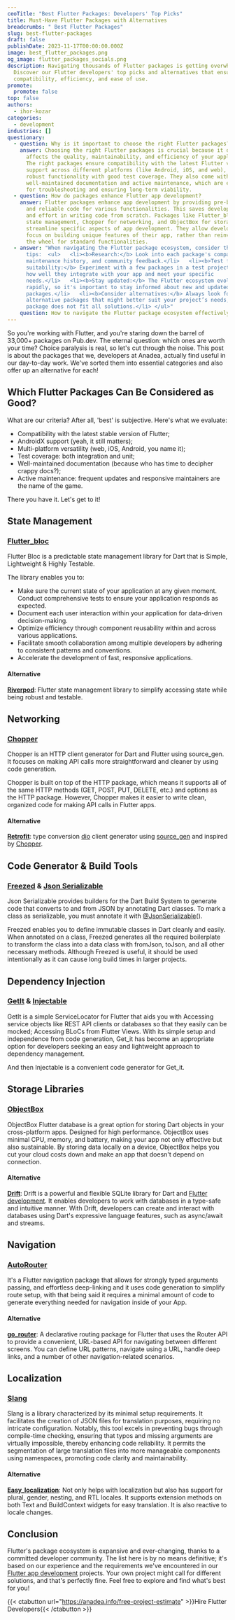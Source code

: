 ```yaml
---
ceoTitle: "Best Flutter Packages: Developers' Top Picks"
title: Must-Have Flutter Packages with Alternatives
breadcrumbs: " Best Flutter Packages"
slug: best-flutter-packages
draft: false
publishDate: 2023-11-17T00:00:00.000Z
image: best_flutter_packages.png
og_image: flutter_packages_socials.png
description: Navigating thousands of Flutter packages is getting overwhelming?
  Discover our Flutter developers' top picks and alternatives that ensure
  compatibility, efficiency, and ease of use.
promote:
  promote: false
top: false
authors:
  - ihor-kozar
categories:
  - development
industries: []
questionary:
  - question: Why is it important to choose the right Flutter packages?
    answer: Choosing the right Flutter packages is crucial because it directly
      affects the quality, maintainability, and efficiency of your application.
      The right packages ensure compatibility with the latest Flutter versions,
      support across different platforms (like Android, iOS, and web), and offer
      robust functionality with good test coverage. They also come with
      well-maintained documentation and active maintenance, which are essential
      for troubleshooting and ensuring long-term viability.
  - question: How do packages enhance Flutter app development?
    answer: Flutter packages enhance app development by providing pre-built, tested,
      and reliable code for various functionalities. This saves developers time
      and effort in writing code from scratch. Packages like Flutter_bloc for
      state management, Chopper for networking, and ObjectBox for storage
      streamline specific aspects of app development. They allow developers to
      focus on building unique features of their app, rather than reinventing
      the wheel for standard functionalities.
  - answer: "When navigating the Flutter package ecosystem, consider the following
      tips:  <ul>   <li><b>Research:</b> Look into each package's compatibility,
      maintenance history, and community feedback.</li>   <li><b>Test for
      suitability:</b> Experiment with a few packages in a test project to see
      how well they integrate with your app and meet your specific
      needs.</li>   <li><b>Stay updated:</b> The Flutter ecosystem evolves
      rapidly, so it's important to stay informed about new and updated
      packages.</li>   <li><b>Consider alternatives:</b> Always look for
      alternative packages that might better suit your project’s needs, as one
      package does not fit all solutions.</li> </ul>"
    question: How to navigate the Flutter package ecosystem effectively?
---
```

So you're working with Flutter, and you're staring down the barrel of 33,000+ packages on Pub.dev. The eternal question: which ones are worth your time? Choice paralysis is real, so let's cut through the noise. This post is about the packages that we, developers at Anadea, actually find useful in our day-to-day work. We've sorted them into essential categories and also offer up an alternative for each!

## Which Flutter Packages Can Be Considered as Good?

What are our criteria? After all, 'best' is subjective. Here's what we evaluate:

* Compatibility with the latest stable version of Flutter;
* AndroidX support (yeah, it still matters);
* Multi-platform versatility (web, iOS, Android, you name it);
* Test coverage: both integration and unit;
* Well-maintained documentation (because who has time to decipher crappy docs?);
* Active maintenance: frequent updates and responsive maintainers are the name of the game.

There you have it. Let's get to it!

## State Management

### [Flutter_bloc](https://bloclibrary.dev/#/)

Flutter Bloc is a predictable state management library for Dart that is Simple, Lightweight & Highly Testable.

The library enables you to:

* Make sure the current state of your application at any given moment.
  Conduct comprehensive tests to ensure your application responds as expected.
* Document each user interaction within your application for data-driven decision-making.
* Optimize efficiency through component reusability within and across various applications.
* Facilitate smooth collaboration among multiple developers by adhering to consistent patterns and conventions.
* Accelerate the development of fast, responsive applications.

#### Alternative

**[Riverpod](https://riverpod.dev/)**: Flutter state management library to simplify accessing state while being robust and testable.

## Networking

### **[Chopper](https://pub.dev/packages/chopper)**

Chopper is an HTTP client generator for Dart and Flutter using source_gen. It focuses on making API calls more straightforward and cleaner by using code generation.

Chopper is built on top of the HTTP package, which means it supports all of the same HTTP methods (GET, POST, PUT, DELETE, etc.) and options as the HTTP package. However, Chopper makes it easier to write clean, organized code for making API calls in Flutter apps.

#### Alternative

**[Retrofit](https://pub.dev/packages/retrofit)**: type conversion [dio](https://github.com/flutterchina/dio/) client generator using [source_gen](https://github.com/dart-lang/source_gen) and inspired by [Chopper](https://github.com/lejard-h/chopper).

## Code Generator & Build Tools

### [Freezed](https://pub.dev/packages/freezed) & [Json Serializable](https://pub.dev/packages/json_serializable)

Json Serializable provides builders for the Dart Build System to generate code that converts to and from JSON by annotating Dart classes. To mark a class as serializable, you must annotate it with [@JsonSerializable](http://twitter.com/JsonSerializable)().

Freezed enables you to define immutable classes in Dart cleanly and easily. When annotated on a class, Freezed generates all the required boilerplate to transform the class into a data class with fromJson, toJson, and all other necessary methods. Although Freezed is useful, it should be used intentionally as it can cause long build times in larger projects.

## Dependency Injection

### [GetIt](https://pub.dev/packages/get_it) & [Injectable](https://pub.dev/packages/injectable)

GetIt is a simple ServiceLocator for Flutter that aids you with Accessing service objects like REST API clients or databases so that they easily can be mocked; Accessing BLoCs from Flutter Views. With its simple setup and independence from code generation, Get_it has become an appropriate option for developers seeking an easy and lightweight approach to dependency management.

And then Injectable is a convenient code generator for Get_it.

## Storage Libraries

### [ObjectBox](https://pub.dev/packages/objectbox)

ObjectBox Flutter database is a great option for storing Dart objects in your cross-platform apps. Designed for high performance. ObjectBox uses minimal CPU, memory, and battery, making your app not only effective but also sustainable. By storing data locally on a device, ObjectBox helps you cut your cloud costs down and make an app that doesn't depend on connection.

#### Alternative

**[Drift](https://pub.dev/packages/drift)**: Drift is a powerful and flexible SQLite library for Dart and <a href="https://anadea.info/blog/flutter-development">Flutter development</a>. It enables developers to work with databases in a type-safe and intuitive manner. With Drift, developers can create and interact with databases using Dart's expressive language features, such as async/await and streams.

## Navigation

### [AutoRouter](https://pub.dev/packages/auto_route)

It's a Flutter navigation package that allows for strongly typed arguments passing, and effortless deep-linking and it uses code generation to simplify route setup, with that being said it requires a minimal amount of code to generate everything needed for navigation inside of your App.

#### Alternative

**[go_router](https://pub.dev/packages/go_router)**: A declarative routing package for Flutter that uses the Router API to provide a convenient, URL-based API for navigating between different screens. You can define URL patterns, navigate using a URL, handle deep links, and a number of other navigation-related scenarios.

## Localization

### [Slang](https://pub.dev/packages/slang)

Slang is a library characterized by its minimal setup requirements. It facilitates the creation of JSON files for translation purposes, requiring no intricate configuration. Notably, this tool excels in preventing bugs through compile-time checking, ensuring that typos and missing arguments are virtually impossible, thereby enhancing code reliability. It permits the segmentation of large translation files into more manageable components using namespaces, promoting code clarity and maintainability.

#### Alternative

**[Easy_localization](https://pub.dev/packages/easy_localization)**: Not only helps with localization but also has support for plural, gender, nesting, and RTL locales. It supports extension methods on both Text and BuildContext widgets for easy translation. It is also reactive to locale changes.

## Conclusion

Flutter's package ecosystem is expansive and ever-changing, thanks to a committed developer community. The list here is by no means definitive; it's based on our experience and the requirements we've encountered in our <a href="https://anadea.info/services/mobile-development/flutter-development-services">Flutter app development</a> projects. Your own project might call for different solutions, and that's perfectly fine. Feel free to explore and find what's best for you!

{{< ctabutton url="https://anadea.info/free-project-estimate" >}}Hire Flutter Developers{{< /ctabutton >}}
